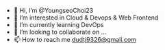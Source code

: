 - 👋 Hi, I’m @YoungseoChoi23
- 👀 I’m interested in Cloud & Devops & Web Frontend 
- 🌱 I’m currently learning DevOps
- 💞️ I’m looking to collaborate on ...
- 📫 How to reach me dudtj9326@gmail.com

<!---
YoungseoChoi23/YoungseoChoi23 is a ✨ special ✨ repository because its `README.md` (this file) appears on your GitHub profile.
You can click the Preview link to take a look at your changes.
--->

